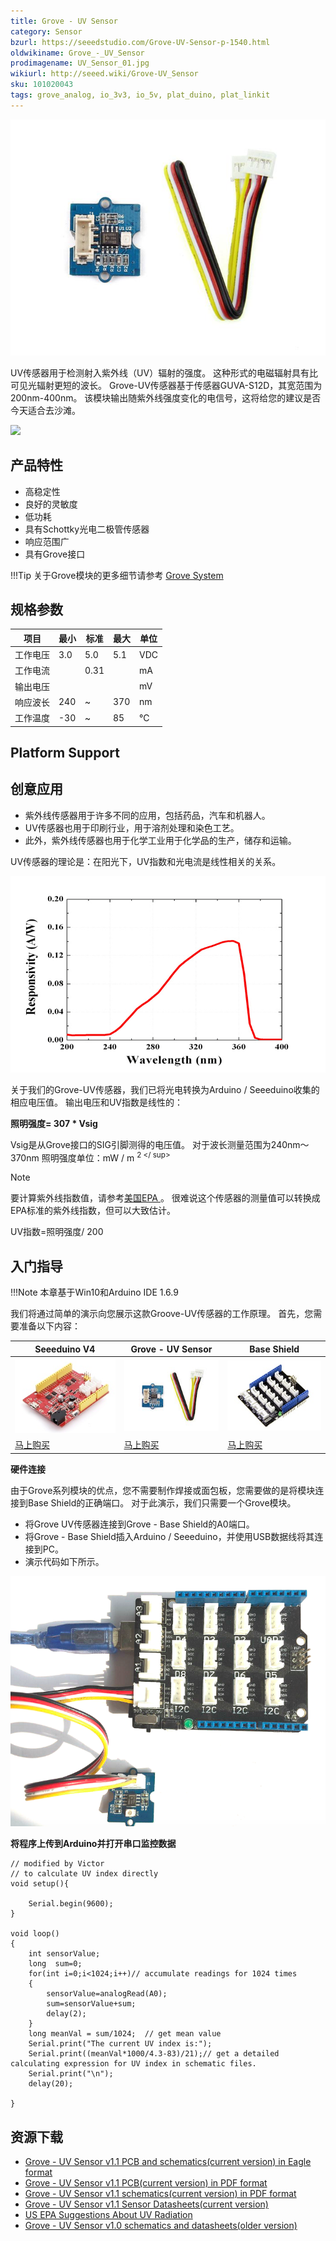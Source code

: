 ```yaml
---
title: Grove - UV Sensor
category: Sensor
bzurl: https://seeedstudio.com/Grove-UV-Sensor-p-1540.html
oldwikiname: Grove_-_UV_Sensor
prodimagename: UV_Sensor_01.jpg
wikiurl: http://seeed.wiki/Grove-UV_Sensor
sku: 101020043
tags: grove_analog, io_3v3, io_5v, plat_duino, plat_linkit
---
```



![](https://github.com/SeeedDocument/Grove-UV_Sensor/raw/master/img/UV_Sensor_01.jpg)

UV传感器用于检测射入紫外线（UV）辐射的强度。 这种形式的电磁辐射具有比可见光辐射更短的波长。 Grove-UV传感器基于传感器GUVA-S12D，其宽范围为200nm-400nm。 该模块输出随紫外线强度变化的电信号，这将给您的建议是否今天适合去沙滩。

[![](https://github.com/SeeedDocument/wiki_chinese/raw/master/docs/images/click_to_buy.PNG)](https://item.taobao.com/item.htm?spm=a1z10.3-c.w4002-11172317909.9.3ff19e11OovZ6x&id=45574580580)

产品特性
--------


- 高稳定性
- 良好的灵敏度
- 低功耗
- 具有Schottky光电二极管传感器
- 响应范围广
- 具有Grove接口

!!!Tip
    关于Grove模块的更多细节请参考 [Grove System](http://seeed.wiki/Grove_System/)

规格参数
--------------

|项目                | 最小 | 标准 | 最大 | 单位 |
|---------------------|-----|---------|-----|------|
| 工作电压     | 3.0 | 5.0     | 5.1 | VDC  |
| 工作电流             |     | 0.31    |     | mA   |
| 输出电压     |     |         |     | mV   |
| 响应波长| 240 | ~       | 370 | nm   |
| 工作温度| -30 | ~       | 85  | ℃    |

Platform Support
-------------------

创意应用
-----

* 紫外线传感器用于许多不同的应用，包括药品，汽车和机器人。
* UV传感器也用于印刷行业，用于溶剂处理和染色工艺。
* 此外，紫外线传感器也用于化学工业用于化学品的生产，储存和运输。

UV传感器的理论是：在阳光下，UV指数和光电流是线性相关的关系。

![](https://github.com/SeeedDocument/Grove-UV_Sensor/raw/master/img/The%20theory%20of%20UV%20sensor.png)

关于我们的Grove-UV传感器，我们已将光电转换为Arduino / Seeeduino收集的相应电压值。 输出电压和UV指数是线性的：

**照明强度= 307 * Vsig**

Vsig是从Grove接口的SIG引脚测得的电压值。
对于波长测量范围为240nm〜370nm
照明强度单位：mW / m <sup> 2 </ sup>


<div class="admonition note">
<p class="admonition-title">Note</p>
要计算紫外线指数值，请参考<a href="http://www2.epa.gov/sunwise/uv-index">美国EPA </a>。 很难说这个传感器的测量值可以转换成EPA标准的紫外线指数，但可以大致估计。
</div>


UV指数=照明强度/ 200

入门指导
--------------

!!!Note
    本章基于Win10和Arduino IDE 1.6.9

我们将通过简单的演示向您展示这款Groove-UV传感器的工作原理。 首先，您需要准备以下内容：

| Seeeduino V4 | Grove - UV Sensor | Base Shield |
|--------------|----------------------|-----------------|
|![enter image description here](https://raw.githubusercontent.com/SeeedDocument/Grove_Light_Sensor/master/images/gs_1.jpg)|![enter image description here](https://github.com/SeeedDocument/Grove-UV_Sensor/raw/master/img/gs_1.jpg)|![enter image description here](https://raw.githubusercontent.com/SeeedDocument/Grove_Light_Sensor/master/images/gs_4.jpg)|
|[马上购买](https://item.taobao.com/item.htm?spm=a1z10.3-c.w4002-11172317909.9.3ff19e11rndqnS&id=45721222112)|[马上购买](https://item.taobao.com/item.htm?spm=a1z10.3-c.w4002-11172317909.10.3ff19e11Zo2lnI&id=45574580580)|[马上购买](https://item.taobao.com/item.htm?spm=a1z10.3-c.w4002-11172317909.10.3ff19e11crrag2&id=520233320144)|


  **硬件连接**


由于Grove系列模块的优点，您不需要制作焊接或面包板，您需要做的是将模块连接到Base Shield的正确端口。 对于此演示，我们只需要一个Grove模块。
- 将Grove UV传感器连接到Grove - Base Shield的A0端口。
- 将Grove - Base Shield插入Arduino / Seeeduino，并使用USB数据线将其连接到PC。
- 演示代码如下所示。

![enter image description here](https://github.com/SeeedDocument/Grove-UV_Sensor/raw/master/img/connection.jpg)

  **将程序上传到Arduino并打开串口监控数据**

```
// modified by Victor
// to calculate UV index directly
void setup(){

    Serial.begin(9600);
}

void loop()
{
    int sensorValue;
    long  sum=0;
    for(int i=0;i<1024;i++)// accumulate readings for 1024 times
    {
        sensorValue=analogRead(A0);
        sum=sensorValue+sum;
        delay(2);
    }
    long meanVal = sum/1024;  // get mean value
    Serial.print("The current UV index is:");
    Serial.print((meanVal*1000/4.3-83)/21);// get a detailed calculating expression for UV index in schematic files.
    Serial.print("\n");
    delay(20);

}
```

资源下载
---------

- [Grove - UV Sensor v1.1 PCB and schematics(current version) in Eagle format](https://github.com/SeeedDocument/Grove-UV_Sensor/raw/master/res/Grove%20-%20UV%20Sensor%20v1.1.zip)
- [Grove - UV Sensor v1.1 PCB(current version) in PDF format](https://github.com/SeeedDocument/Grove-UV_Sensor/raw/master/res/Grove%20-%20UV%20Sensor%20v1.1%20brd.pdf)
- [Grove - UV Sensor v1.1 schematics(current version) in PDF format](https://github.com/SeeedDocument/Grove-UV_Sensor/raw/master/res/Grove%20-%20UV%20Sensor%20v1.1sch.pdf)
- [Grove - UV Sensor v1.1 Sensor Datasheets(current version)](https://raw.githubusercontent.com/SeeedDocument/Grove-UV_Sensor/master/res/Grove-UV_Sensor_v1.1_Datasheets.zip)
- [US EPA Suggestions About UV Radiation](https://www.epa.gov/sunsafety/uv-index-scale-1)
- [Grove - UV Sensor v1.0 schematics and datasheets(older version)](https://raw.githubusercontent.com/SeeedDocument/Grove-UV_Sensor/master/res/Grove-UV_Sensor_v1.0_Datasheets.zip)


<!-- This Markdown file was created from http://www.seeedstudio.com/wiki/Grove_-_UV_Sensor -->
